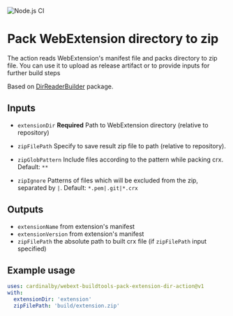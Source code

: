 ![Node.js CI](https://github.com/cardinalby/webext-buildtools-pack-extension-dir-action/workflows/build-test/badge.svg)

# Pack WebExtension directory to zip

The action reads WebExtension's manifest file and packs directory to zip file.
You can use it to upload as release artifact or to provide inputs for further build steps

Based on [DirReaderBuilder](https://www.npmjs.com/package/webext-buildtools-dir-reader-mw) package.

## Inputs

* `extensionDir`
**Required** Path to WebExtension directory (relative to repository)

* `zipFilePath`
Specify to save result zip file to path (relative to repository).

* `zipGlobPattern`
Include files according to the pattern while packing crx. 
Default: `**`

* `zipIgnore`
Patterns of files which will be excluded from the zip, separated by `|`. 
Default: `*.pem|.git|*.crx`

## Outputs
* `extensionName` from extension's manifest
* `extensionVersion` from extension's manifest
* `zipFilePath` the absolute path to built crx file (if `zipFilePath` input specified)

## Example usage

```yaml
uses: cardinalby/webext-buildtools-pack-extension-dir-action@v1
with:
  extensionDir: 'extension'
  zipFilePath: 'build/extension.zip'
```

